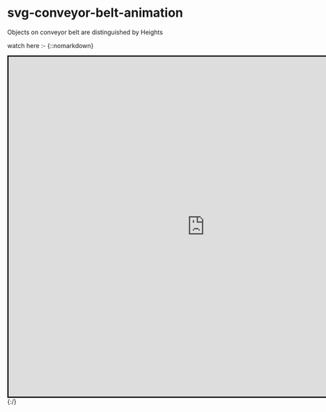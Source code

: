 # svg-conveyor-belt-animation
Objects on conveyor belt are distinguished by Heights 


watch here :-
{::nomarkdown}
<iframe src="https://onkar27.github.io/svg-conveyor-belt-animation/" width="900" height="780" style="border:solid;"></iframe>
{:/}
